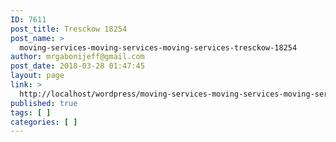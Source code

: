 ```yaml
---
ID: 7611
post_title: Tresckow 18254
post_name: >
  moving-services-moving-services-moving-services-tresckow-18254
author: mrgabonijeff@gmail.com
post_date: 2018-03-28 01:47:45
layout: page
link: >
  http://localhost/wordpress/moving-services-moving-services-moving-services-tresckow-18254/
published: true
tags: [ ]
categories: [ ]
---
```

